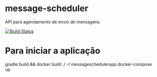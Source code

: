 # message-scheduler
API para agendamento de envio de mensagens

[![Build Status](https://travis-ci.org/bosofelipe/message-scheduler.svg?branch=main)](https://travis-ci.org/bosofelipe/message-scheduler)

# Para iniciar a aplicação
gradle build && docker build ./ -t messageschedulerapp
docker-compose up
